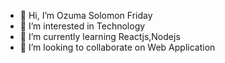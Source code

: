 - 👋 Hi, I’m Ozuma Solomon Friday
- 👀 I’m interested in Technology
- 🌱 I’m currently learning Reactjs,Nodejs
- 💞️ I’m looking to collaborate on Web Application
<!-- - 📫 How to reach me facebook -->

<!---
Ohzuma/Ohzuma is a ✨ special ✨ repository because its `README.md` (this file) appears on your GitHub profile.
You can click the Preview link to take a look at your changes.
--->
